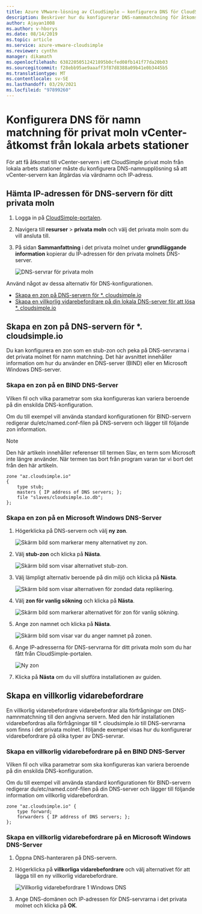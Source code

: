 ```yaml
---
title: Azure VMware-lösning av CloudSimple – konfigurera DNS för CloudSimple privat moln
description: Beskriver hur du konfigurerar DNS-namnmatchning för åtkomst till vCenter Server i ett privat CloudSimple-moln från lokala arbets stationer
author: Ajayan1008
ms.author: v-hborys
ms.date: 08/14/2019
ms.topic: article
ms.service: azure-vmware-cloudsimple
ms.reviewer: cynthn
manager: dikamath
ms.openlocfilehash: 63822050512421895b0cfed08fb141f77da20b03
ms.sourcegitcommit: f28ebb95ae9aaaff3f87d8388a09b41e0b3445b5
ms.translationtype: MT
ms.contentlocale: sv-SE
ms.lasthandoff: 03/29/2021
ms.locfileid: "97899260"
---
```

# <a name="configure-dns-for-name-resolution-for-private-cloud-vcenter-access-from-on-premises-workstations"></a>Konfigurera DNS för namn matchning för privat moln vCenter-åtkomst från lokala arbets stationer

För att få åtkomst till vCenter-servern i ett CloudSimple privat moln från lokala arbets stationer måste du konfigurera DNS-namnupplösning så att vCenter-servern kan åtgärdas via värdnamn och IP-adress.

## <a name="obtain-the-ip-address-of-the-dns-server-for-your-private-cloud"></a>Hämta IP-adressen för DNS-servern för ditt privata moln

1. Logga in på [CloudSimple-portalen](access-cloudsimple-portal.md).

2. Navigera till **resurser**  >  **privata moln** och välj det privata moln som du vill ansluta till.

3. På sidan **Sammanfattning** i det privata molnet under **grundläggande information** kopierar du IP-adressen för den privata molnets DNS-server.

    ![DNS-servrar för privata moln](media/private-cloud-dns-server.png)


Använd något av dessa alternativ för DNS-konfigurationen.

* [Skapa en zon på DNS-servern för *. cloudsimple.io](#create-a-zone-on-a-microsoft-windows-dns-server)
* [Skapa en villkorlig vidarebefordrare på din lokala DNS-server för att lösa *. cloudsimple.io](#create-a-conditional-forwarder)

## <a name="create-a-zone-on-the-dns-server-for-cloudsimpleio"></a>Skapa en zon på DNS-servern för *. cloudsimple.io

Du kan konfigurera en zon som en stub-zon och peka på DNS-servrarna i det privata molnet för namn matchning. Det här avsnittet innehåller information om hur du använder en DNS-server (BIND) eller en Microsoft Windows DNS-server.

### <a name="create-a-zone-on-a-bind-dns-server"></a>Skapa en zon på en BIND DNS-Server

Vilken fil och vilka parametrar som ska konfigureras kan variera beroende på din enskilda DNS-konfiguration.

Om du till exempel vill använda standard konfigurationen för BIND-servern redigerar du/etc/named.conf-filen på DNS-servern och lägger till följande zon information.

> [!NOTE]
>Den här artikeln innehåller referenser till termen Slav, en term som Microsoft inte längre använder. När termen tas bort från program varan tar vi bort det från den här artikeln.

```
zone "az.cloudsimple.io"
{
    type stub;
    masters { IP address of DNS servers; };
    file "slaves/cloudsimple.io.db";
};
```

### <a name="create-a-zone-on-a-microsoft-windows-dns-server"></a>Skapa en zon på en Microsoft Windows DNS-Server

1. Högerklicka på DNS-servern och välj **ny zon**. 
  
    ![Skärm bild som markerar meny alternativet ny zon.](media/DNS01.png)
2. Välj **stub-zon** och klicka på **Nästa**.

    ![Skärm bild som visar alternativet stub-zon.](media/DNS02.png)
3. Välj lämpligt alternativ beroende på din miljö och klicka på **Nästa**.

    ![Skärm bild som visar alternativen för zondad data replikering.](media/DNS03.png)
4. Välj **zon för vanlig sökning** och klicka på **Nästa**.

    ![Skärm bild som markerar alternativet för zon för vanlig sökning.](media/DNS01.png)
5. Ange zon namnet och klicka på **Nästa**.

    ![Skärm bild som visar var du anger namnet på zonen.](media/DNS05.png)
6. Ange IP-adresserna för DNS-servrarna för ditt privata moln som du har fått från CloudSimple-portalen.

    ![Ny zon](media/DNS06.png)
7. Klicka på **Nästa** om du vill slutföra installationen av guiden.

## <a name="create-a-conditional-forwarder"></a>Skapa en villkorlig vidarebefordrare

En villkorlig vidarebefordrare vidarebefordrar alla förfrågningar om DNS-namnmatchning till den angivna servern. Med den här installationen vidarebefordras alla förfrågningar till *. cloudsimple.io till DNS-servrarna som finns i det privata molnet. I följande exempel visas hur du konfigurerar vidarebefordrare på olika typer av DNS-servrar.

### <a name="create-a-conditional-forwarder-on-a-bind-dns-server"></a>Skapa en villkorlig vidarebefordrare på en BIND DNS-Server

Vilken fil och vilka parametrar som ska konfigureras kan variera beroende på din enskilda DNS-konfiguration.

Om du till exempel vill använda standard konfigurationen för BIND-servern redigerar du/etc/named.conf-filen på din DNS-server och lägger till följande information om villkorlig vidarebefordran.

```
zone "az.cloudsimple.io" {
    type forward;
    forwarders { IP address of DNS servers; };
};
```

### <a name="create-a-conditional-forwarder-on-a-microsoft-windows-dns-server"></a>Skapa en villkorlig vidarebefordrare på en Microsoft Windows DNS-Server

1. Öppna DNS-hanteraren på DNS-servern.
2. Högerklicka på **villkorliga vidarebefordrare** och välj alternativet för att lägga till en ny villkorlig vidarebefordrare.

    ![Villkorlig vidarebefordrare 1 Windows DNS](media/DNS08.png)
3. Ange DNS-domänen och IP-adressen för DNS-servrarna i det privata molnet och klicka på **OK**.
